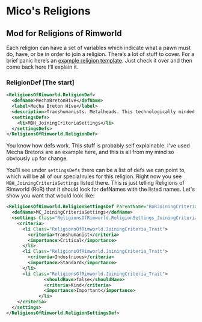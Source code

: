 # Mico's Religions
## Mod for Religions of Rimworld

Each religion can have a set of variables which indicate what a pawn must do, have, or be in order to join a religion. There’s a lot of stuff to cover. For a brief panic here’s an [example religion template](https://github.com/basarab1504/ReligionsOfRimworld-2.0/wiki/RELIGION-DEF-EXAMPLE). Just check it over and then come back here I’ll explain it.

### ReligionDef [The start]
```xml
<ReligionsOfRimworld.ReligionDef>
  <defName>MechaBretonHive</defName>
  <label>Mecha Breton Hive</label>
  <description>Transhumanists. Metalheads. This technologically minded religion worships the advnacement of humanity into the realms of technology and synthetic materials. The ultimate goal for each individual within the hive is to ascend into a pure robotic body.</description>
  <settingsDefs>
    <li>MBH_JoiningCriteriaSettings</li>
  </settingsDefs>
</ReligionsOfRimworld.ReligionDef>
```

You know how defs work. This stuff is probably self explainable. I've used Mecha Bretons are an example here, and this is all from my mind so obviously up for change.

You'll see under `settingsDefs` there can be a list of defs we can point to, which will be all of our special rules for this religion. Right now you see `MBH_JoiningCriteriaSettings` listed there. This is just telling Religions of Rimworld (RoR) that it should look for defNames with the listed names. Let's show you want that would look like:

```xml
<ReligionsOfRimworld.ReligionSettingsDef ParentName="RoRJoiningCriteriaBase">
  <defName>MC_JoiningCriteriaSettings</defName>
  <settings Class="ReligionsOfRimworld.ReligionSettings_JoiningCriteria">
    <criteria>
      <li Class="ReligionsOfRimworld.JoiningCriteria_Trait">
        <criteria>Transhumanist</criteria>
        <importance>Critical</importance>
      </li>
      <li Class="ReligionsOfRimworld.JoiningCriteria_Trait">
        <criteria>Industrious</criteria>
        <importance>Standard</importance>
      </li>
      <li Class="ReligionsOfRimworld.JoiningCriteria_Trait">
			  <shouldHave>false</shouldHave>
			  <criteria>Kind</criteria>
			  <importance>Important</importance>
			</li>	
    </criteria>
  </settings>
</ReligionsOfRimworld.ReligionSettingsDef>	
```
